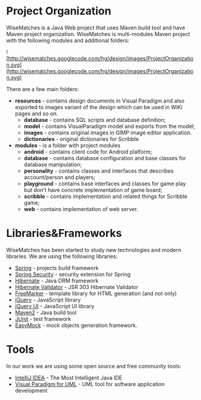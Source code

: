 # Project Organization #
WiseMatches is a Java Web project that uses Maven build tool and have Maven project organization. WiseMatches is multi-modules Maven project with the following modules and additional folders:

![http://wisematches.googlecode.com/hg/design/images/ProjectOrganization.svg](http://wisematches.googlecode.com/hg/design/images/ProjectOrganization.svg)

There are a few main folders:
  * **resources** - contains design documents in Visual Paradigm and also exported to images variant of the design which can be used in WiKi pages and so on.
    * **database** - contains SQL scripts and database definition;
    * **model** - contains VisualParadigm model and exports from the model;
    * **images** - contains original images in GIMP image editor application.
    * **dictionaries** - original dictionaries for Scribble
  * **modules** - is a folder with project modules
    * **android** - contains client code for Android platform;
    * **database** - contains database configuration and base classes for database manipulation;
    * **personality** - contains classes and interfaces that describes account/person and players;
    * **playground** - contains base interfaces and classes for game play but don't have concrete implementation of game board;
    * **scribble** - contains implementation and related things for Scribble game;
    * **web** - contains implementation of web server.

# Libraries&Frameworks #
WiseMatches has been started to study new technologies and modern libraries. We are using the following libraries:
  * [Spring](http://www.springsource.org) - projects build framework
  * [Spring Security](http://static.springsource.org/spring-security/site/index.html) - security extension for Spring
  * [Hibernate](http://www.hibernate.org) - Java ORM framework
  * [Hibernate Validator](http://www.hibernate.org/subprojects/validator.html) - JSR 303 Hibernate Validator
  * [FreeMarker](http://freemarker.sourceforge.net) - template library for HTML generation (and not only)
  * [jQuery](http://jquery.com) - JavaScript library
  * [jQuery UI](http://jqueryui.com) - JavaScript UI library
  * [Maven2](http://maven.apache.org/) - Java build tool
  * [JUnit](http://www.junit.org) - test framework
  * [EasyMock](http://easymock.org) - mock objects generation framework.

# Tools #
In our work we are using some open source and free community tools:
  * [IntelliJ IDEA](http://www.jetbrains.com/idea) - The Most Intelligent Java IDE
  * [Visual Paradigm for UML](http://www.visual-paradigm.com/product/vpuml/) - UML tool for software application development